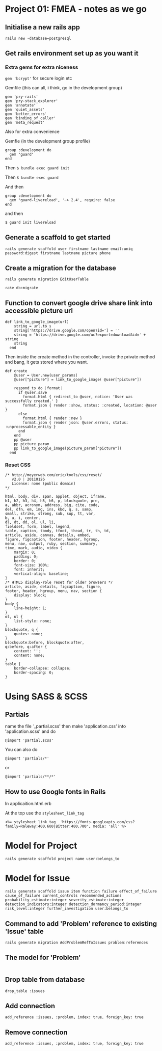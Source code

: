 # Project 01: FMEA - notes as we go

## Initialise a new rails app

`rails new -database=postgresql`

## Get rails environment set up as you want it

### Extra gems for extra niceness

`gem 'bcrypt'` for secure login etc

Gemfile (this can all, i think, go in the development group)

```
gem 'pry-rails'
gem 'pry-stack_explorer'
gem 'annotate'
gem 'quiet_assets'
gem 'better_errors'
gem 'binding_of_caller'
gem 'meta_request'
```


Also for extra convenience

Gemfle (in the development group profile)


```
group :development do
  gem 'guard'
end
```

Then
`$ bundle exec guard init`


Then
`$ bundle exec guard`

And then
```
group :development do
  gem 'guard-livereload', '~> 2.4', require: false
end

```

and then

`$ guard init livereload`

## Generate a scaffold to get started

`rails generate scaffold user firstname lastname email:uniq password:digest firstname lastname picture phone`


## Create a migration for the database

`rails generate migration EditUserTable`

`rake db:migrate`

## Function to convert google drive share link into accessible picture url

```
def link_to_google_image(url)
    string = url.to_s
    string['https://drive.google.com/open?id='] = ''
    string = 'https://drive.google.com/uc?export=download&id=' + string
    string
  end
```

Then inside the create method in the controller, invoke the private method and bang, it gets stored where you want.

```
def create
    @user = User.new(user_params)
    @user["picture"] = link_to_google_image( @user["picture"])

    respond_to do |format|
      if @user.save
        format.html { redirect_to @user, notice: 'User was successfully created.' }
        format.json { render :show, status: :created, location: @user }
      else
        format.html { render :new }
        format.json { render json: @user.errors, status: :unprocessable_entity }
      end
    end
    pp @user
    pp picture_param
    pp link_to_google_image(picture_param["picture"])
  end

```


### Reset CSS

```
/* http://meyerweb.com/eric/tools/css/reset/
   v2.0 | 20110126
   License: none (public domain)
*/

html, body, div, span, applet, object, iframe,
h1, h2, h3, h4, h5, h6, p, blockquote, pre,
a, abbr, acronym, address, big, cite, code,
del, dfn, em, img, ins, kbd, q, s, samp,
small, strike, strong, sub, sup, tt, var,
b, u, i, center,
dl, dt, dd, ol, ul, li,
fieldset, form, label, legend,
table, caption, tbody, tfoot, thead, tr, th, td,
article, aside, canvas, details, embed,
figure, figcaption, footer, header, hgroup,
menu, nav, output, ruby, section, summary,
time, mark, audio, video {
	margin: 0;
	padding: 0;
	border: 0;
	font-size: 100%;
	font: inherit;
	vertical-align: baseline;
}
/* HTML5 display-role reset for older browsers */
article, aside, details, figcaption, figure,
footer, header, hgroup, menu, nav, section {
	display: block;
}
body {
	line-height: 1;
}
ol, ul {
	list-style: none;
}
blockquote, q {
	quotes: none;
}
blockquote:before, blockquote:after,
q:before, q:after {
	content: '';
	content: none;
}
table {
	border-collapse: collapse;
	border-spacing: 0;
}

```

# Using SASS & SCSS
## Partials

name the file '\_partial.scss'
then make 'application.css' into 'application.scss'
and do

`@import 'partial.scss'`

You can also do

`@import 'partials/*'`

or

`@import 'partials/**/*'`




## How to use Google fonts in Rails


In applicaition.html.erb

At the top use the `stylesheet_link_tag`

```
<%= stylesheet_link_tag  'https://fonts.googleapis.com/css?family=Raleway:400,600|Bitter:400,700', media: 'all' %>
```

# Model for Project

```
rails generate scaffold project name user:belongs_to
```


# Model for Issue

```
rails generate scaffold issue item function failure effect_of_failure cause_of_failure current_controls recommended_actions probability_estimate:integer severity_estimate:integer detection_indicators:integer detection_dormancy_period:integer risk_level:integer further_investigation user:belongs_to
```


## Command to add 'Problem' reference to existing 'Issue' table

```
rails generate migration AddProblemRefToIssues problem:references
```

## The model for 'Problem'

```
```

## Drop table from database

```
drop_table :issues
```



## Add connection
```
add_reference :issues, :problem, index: true, foreign_key: true
```




## Remove connection
```
add_reference :issues, :problem, index: true, foreign_key: true
```
